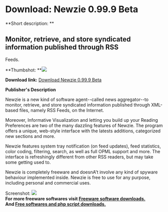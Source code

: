 # Download: Newzie 0.99.9 Beta

**Short description: **

## Monitor, retrieve, and store syndicated information published through RSS
Feeds.

  
**Thumbshot: **![](http://www.freewarefiles.com/screenshot/newzie_md.gif)   
  
**Download link:** [Download Newzie 0.99.9 Beta](http://freesoftwares.boysofts.com/Newzie-Beta_program_14765.html)  
  

**Publisher's Description**  
  

Newzie is a new kind of software agent--called news aggregator--to monitor,
retrieve, and store syndicated information published through XML-based files,
namely RSS Feeds, on the Internet.

Moreover, Informative Visualization and letting you build up your Reading
Preferences are two of the many dazzling features of Newzie. The program
offers a unique, web-style interface with the latests additions, categorized
new sections and more.

Newzie features system tray notification (on feed updates), feed statistics,
color coding, filtering, search, as well as full OPML support and more. The
interface is refreshingly different from other RSS readers, but may take some
getting used to.

Newzie is completely freeware and doesnA't involve any kind of spyware
behaviour implemented inside. Newzie is free to use for any purpose, including
personal and commercial uses.

  
  
Screenshot: ![](http://www.freewarefiles.com/screenshot/newzie.gif)  
**For more freeware softwares visit [Freeware software downloads.](http://freesoftwares.boysofts.com/)**   
**And [Free softwares and php script downloads.](http://www.boysofts.com/)**

